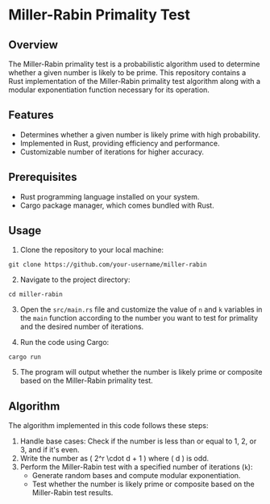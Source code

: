 # Miller-Rabin Primality Test

## Overview

The Miller-Rabin primality test is a probabilistic algorithm used to determine whether a given number is likely to be prime. This repository contains a Rust implementation of the Miller-Rabin primality test algorithm along with a modular exponentiation function necessary for its operation.

## Features

- Determines whether a given number is likely prime with high probability.
- Implemented in Rust, providing efficiency and performance.
- Customizable number of iterations for higher accuracy.

## Prerequisites

- Rust programming language installed on your system.
- Cargo package manager, which comes bundled with Rust.

## Usage

1. Clone the repository to your local machine:

```
git clone https://github.com/your-username/miller-rabin
```

2. Navigate to the project directory:

```
cd miller-rabin
```

3. Open the `src/main.rs` file and customize the value of `n` and `k` variables in the `main` function according to the number you want to test for primality and the desired number of iterations.

4. Run the code using Cargo:

```
cargo run
```

5. The program will output whether the number is likely prime or composite based on the Miller-Rabin primality test.

## Algorithm

The algorithm implemented in this code follows these steps:

1. Handle base cases: Check if the number is less than or equal to 1, 2, or 3, and if it's even.
2. Write the number as \( 2^r \cdot d + 1 \) where \( d \) is odd.
3. Perform the Miller-Rabin test with a specified number of iterations (`k`):
   - Generate random bases and compute modular exponentiation.
   - Test whether the number is likely prime or composite based on the Miller-Rabin test results.
